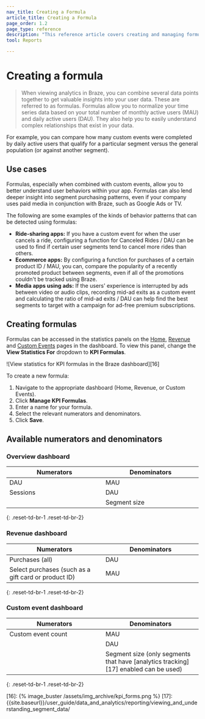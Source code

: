 ```yaml
---
nav_title: Creating a Formula
article_title: Creating a Formula
page_order: 1.2
page_type: reference
description: "This reference article covers creating and managing formulas, which help you easily understand complex relationships that exist in your data."
tool: Reports

---
```

# Creating a formula

> When viewing analytics in Braze, you can combine several data points together to get valuable insights into your user data. These are referred to as formulas. Formulas allow you to normalize your time series data based on your total number of monthly active users (MAU) and daily active users (DAU). They also help you to easily understand complex relationships that exist in your data. 

For example, you can compare how many custom events were completed by daily active users that qualify for a particular segment versus the general population (or against another segment).

## Use cases

Formulas, especially when combined with custom events, allow you to better understand user behaviors within your app. Formulas can also lend deeper insight into segment purchasing patterns, even if your company uses paid media in conjunction with Braze, such as Google Ads or TV. 

The following are some examples of the kinds of behavior patterns that can be detected using formulas:

- **Ride-sharing apps:** If you have a custom event for when the user cancels a ride, configuring a function for Canceled Rides / DAU can be used to find if certain user segments tend to cancel more rides than others.
- **Ecommerce apps:** By configuring a function for purchases of a certain product ID / MAU, you can, compare the popularity of a recently promoted product between segments, even if all of the promotions couldn't be tracked using Braze.
- **Media apps using ads:** If the users' experience is interrupted by ads between video or audio clips, recording mid-ad exits as a custom event and calculating the ratio of mid-ad exits / DAU can help find the best segments to target with a campaign for ad-free premium subscriptions.

## Creating formulas

Formulas can be accessed in the statistics panels on the [Home][9], [Revenue][10] and [Custom Events][11] pages in the dashboard. To view this panel, change the **View Statistics For** dropdown to **KPI Formulas**.

![View statistics for KPI formulas in the Braze dashboard][16]

To create a new formula:

1. Navigate to the appropriate dashboard (Home, Revenue, or Custom Events).
2. Click **Manage KPI Formulas**.
3. Enter a name for your formula.
4. Select the relevant numerators and denominators.
5. Click **Save**.

## Available numerators and denominators

<style>
  div.small_table + table {
    max-width: 50%;
  }
  div.large_table + table {
    max-width: 75%;
  }
table th:nth-child(1),
table th:nth-child(2),
table th:nth-child(3),
table td:nth-child(1),
table td:nth-child(2),
table td:nth-child(3) {
    width:25%;
}
table td {
    word-break: break-word;
}
</style>

<div class="small_table"></div>

### Overview dashboard

| Numerators | Denominators |
| --- | --- |
| DAU | MAU |
| Sessions | DAU |
| | Segment size |
{: .reset-td-br-1 .reset-td-br-2}

### Revenue dashboard

| Numerators | Denominators |
| --- | --- |
| Purchases (all) | DAU |
| Select purchases (such as a gift card or product ID) | MAU |
{: .reset-td-br-1 .reset-td-br-2}

### Custom event dashboard

| Numerators | Denominators |
| --- | --- |
| Custom event count | MAU |
|  | DAU |
|  | Segment size (only segments that have [analytics tracking][17] enabled can be used) |
{: .reset-td-br-1 .reset-td-br-2}

[9]: {{site.baseurl}}/user_guide/data_and_analytics/analytics/understanding_your_app_usage_data/
[10]: {{site.baseurl}}/user_guide/data_and_analytics/export_braze_data/exporting_revenue_data/
[11]: {{site.baseurl}}/user_guide/data_and_analytics/custom_data/custom_events/
[16]: {% image_buster /assets/img_archive/kpi_forms.png %}
[17]: {{site.baseurl}}/user_guide/data_and_analytics/reporting/viewing_and_understanding_segment_data/
